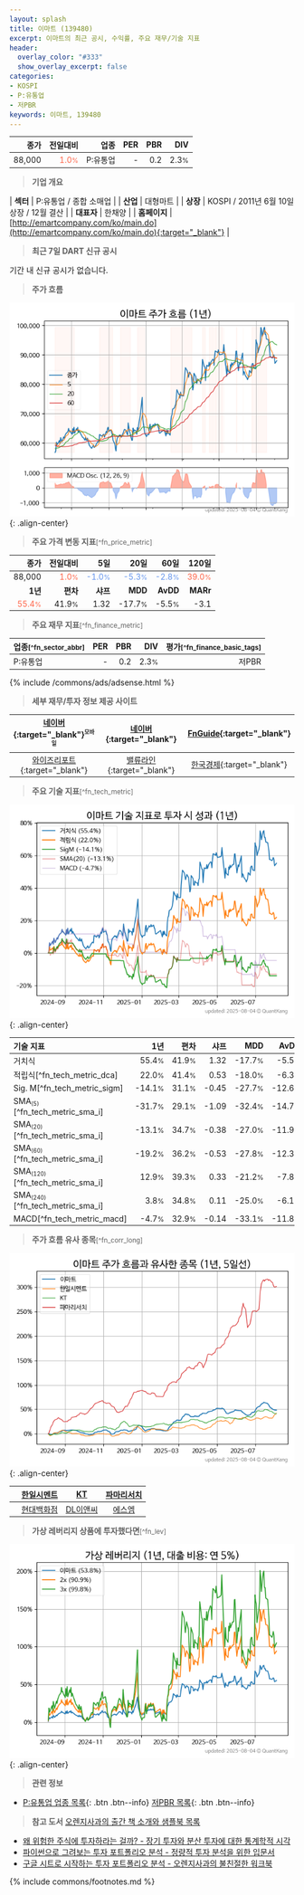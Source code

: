```yaml
---
layout: splash
title: 이마트 (139480)
excerpt: 이마트의 최근 공시, 수익률, 주요 재무/기술 지표
header:
  overlay_color: "#333"
  show_overlay_excerpt: false
categories:
- KOSPI
- P:유통업
- 저PBR
keywords: 이마트, 139480
---
```


| **종가** | **전일대비** | **업종** | **PER** | **PBR** | **DIV** |
| -------: | -----------: | -------: | ------: | ------: | ------: |
| 88,000 | <span style="color: tomato">1.0<small>%</small></span> | P:유통업 | - | 0.2 | 2.3<small>%</small> |

<!-- more -->


> **기업 개요**<a id="company"></a>

| <span style="white-space:nowrap;">**섹터**</span> | P:유통업 / 종합 소매업 |
| <span style="white-space:nowrap;">**산업**</span> | 대형마트 |
| <span style="white-space:nowrap;">**상장**</span> | KOSPI / 2011년 6월 10일 상장 / 12월 결산 |
| <span style="white-space:nowrap;">**대표자**</span> | 한채양 |
| <span style="white-space:nowrap;">**홈페이지**</span> | [http://emartcompany.com/ko/main.do](http://emartcompany.com/ko/main.do){:target="_blank"} |


> **최근 7일 DART 신규 공시**<a id="dart"></a>

기간 내 신규 공시가 없습니다.


> **주가 흐름**<a id="price"></a>

![139480](/stock/images/139480.png){: .align-center}


> **주요 가격 변동 지표**<small>[^fn_price_metric]</small>

| **종가** | **전일대비** | **5일** | **20일** | **60일** | **120일** |
| -------: | -----------: | ------: | -------: | -------: | --------: |
| 88,000 | <span style="color: tomato">1.0<small>%</small></span> | <span style="color: cornflowerblue">-1.0<small>%</small></span> | <span style="color: cornflowerblue">-5.3<small>%</small></span> | <span style="color: cornflowerblue">-2.8<small>%</small></span> | <span style="color: tomato">39.0<small>%</small></span> |
| **1년** | **편차** | **샤프** | **MDD** | **AvDD** | **MARr** |
| <span style="color: tomato">55.4<small>%</small></span> | 41.9<small>%</small> | 1.32 | -17.7<small>%</small> | -5.5<small>%</small> | -3.1 |


> **주요 재무 지표**<small>[^fn_finance_metric]</small>

| **업종**<small>[^fn_sector_abbr]</small> | **PER** | **PBR** | **DIV** | **평가**<small>[^fn_finance_basic_tags]</small> |
| :--------------------------------------- | ------: | ------: | ------: | ----------------------------------------------: |
| P:유통업 | - | 0.2 | 2.3<small>%</small> | 저PBR |



{% include /commons/ads/adsense.html %}

> **세부 재무/투자 정보 제공 사이트**

| [네이버](https://m.stock.naver.com/domestic/stock/139480/finance/summary){:target="_blank"}<sup><small>모바일</small></sup> | [네이버](https://finance.naver.com/item/coinfo.naver?code=139480){:target="_blank"} | [FnGuide](https://comp.fnguide.com/SVO2/ASP/SVD_Invest.asp?gicode=A139480&MenuYn=Y){:target="_blank"} |
| :---: | :---: | :---: |
| [와이즈리포트](https://comp.wisereport.co.kr/company/c1040001.aspx?cmp_cd=139480){:target="_blank"} | [밸류라인](https://www.valueline.co.kr/finance/summary/139480){:target="_blank"} | [한국경제](https://markets.hankyung.com/stock/139480/financial-summary){:target="_blank"} |


> **주요 기술 지표**<small>[^fn_tech_metric]</small>


![139480](/stock/images/139480_tech.png){: .align-center}

| **기술 지표** | **1년** | **편차** | **샤프** | **MDD** | **AvDD** |
| :------------ | ------: | -----------: | -------: | ------: | -------: |
| 거치식 | 55.4<small>%</small> | 41.9<small>%</small> | 1.32 | -17.7<small>%</small> | -5.5<small>%</small> |
| 적립식[^fn_tech_metric_dca] | 22.0<small>%</small> | 41.4<small>%</small> | 0.53 | -18.0<small>%</small> | -6.3<small>%</small> |
| Sig. M[^fn_tech_metric_sigm] | -14.1<small>%</small> | 31.1<small>%</small> | -0.45 | -27.7<small>%</small> | -12.6<small>%</small> |
| SMA<small><sub>(5)</sub></small>[^fn_tech_metric_sma_i] | -31.7<small>%</small> | 29.1<small>%</small> | -1.09 | -32.4<small>%</small> | -14.7<small>%</small> |
| SMA<small><sub>(20)</sub></small>[^fn_tech_metric_sma_i] | -13.1<small>%</small> | 34.7<small>%</small> | -0.38 | -27.0<small>%</small> | -11.9<small>%</small> |
| SMA<small><sub>(60)</sub></small>[^fn_tech_metric_sma_i] | -19.2<small>%</small> | 36.2<small>%</small> | -0.53 | -27.8<small>%</small> | -12.3<small>%</small> |
| SMA<small><sub>(120)</sub></small>[^fn_tech_metric_sma_i] | 12.9<small>%</small> | 39.3<small>%</small> | 0.33 | -21.2<small>%</small> | -7.8<small>%</small> |
| SMA<small><sub>(240)</sub></small>[^fn_tech_metric_sma_i] | 3.8<small>%</small> | 34.8<small>%</small> | 0.11 | -25.0<small>%</small> | -6.1<small>%</small> |
| MACD[^fn_tech_metric_macd] | -4.7<small>%</small> | 32.9<small>%</small> | -0.14 | -33.1<small>%</small> | -11.8<small>%</small> |


> **주가 흐름 유사 종목**<a id="corr"></a><small>[^fn_corr_long]</small>

![139480](/stock/images/139480_corr.png){: .align-center}

|       | [한일시멘트](/300720/) | [KT](/030200/) | [파마리서치](/214450/) |
| :---: | :------------------------------------: | :------------------------------------: | :------------------------------------: |
|       | [현대백화점](/069960/) | [DL이앤씨](/375500/) | [에스엠](/041510/) |


> **가상 레버리지 상품에 투자했다면**<a id="2x"></a><small>[^fn_lev]</small>

![139480](/stock/images/139480_2x.png){: .align-center}


> **관련 정보**

- [P:유통업 업종 목록](/stats/sector/kospi_업종_유통업_종목/){: .btn .btn--info} [저PBR 목록](/fn/fn_low_pbr/){: .btn .btn--info}

> **참고 도서** [오렌지사과의 출간 책 소개와 샘플북 목록](https://kongdori.tistory.com/691)

- [왜 위험한 주식에 투자하라는 걸까? - 장기 투자와 분산 투자에 대한 통계학적 시각](https://kongdori.tistory.com/421)
- [파이썬으로 그려보는 투자 포트폴리오 분석  - 정량적 투자 분석을 위한 입문서](https://kongdori.tistory.com/643)
- [구글 시트로 시작하는 투자 포트폴리오 분석 - 오렌지사과의 불친절한 워크북](https://kongdori.tistory.com/449)


{% include commons/footnotes.md %}